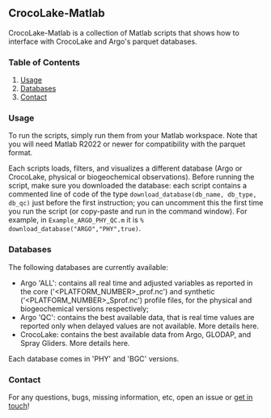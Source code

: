 ## CrocoLake-Matlab

CrocoLake-Matlab is a collection of Matlab scripts that shows how to interface with CrocoLake and Argo's parquet databases.

### Table of Contents
1. [Usage](#usage)
2. [Databases](#databases)
3. [Contact](#contact)

### Usage
To run the scripts, simply run them from your Matlab workspace. Note that you will need Matlab R2022 or newer for compatibility with the parquet format.

Each scripts loads, filters, and visualizes a different database (Argo or CrocoLake, physical or biogeochemical observations). Before running the script, make sure you downloaded the database: each script contains a commented line of code of the type `download_database(db_name, db_type, db_qc)` just before the first instruction; you can uncomment this the first time you run the script (or copy-paste and run in the command window). For example, in `Example_ARGO_PHY_QC.m` it is `% download_database("ARGO","PHY",true)`.

### Databases

The following databases are currently available:

* Argo 'ALL': contains all real time and adjusted variables as reported in the core ('<PLATFORM_NUMBER>_prof.nc') and synthetic ('<PLATFORM_NUMBER>_Sprof.nc') profile files, for the physical and biogeochemical versions respectively;
* Argo 'QC': contains the best available data, that is real time values are reported only when delayed values are not available. More details here.
* CrocoLake: contains the best available data from Argo, GLODAP, and Spray Gliders. More details here.

Each database comes in 'PHY' and 'BGC' versions.

### Contact

For any questions, bugs, missing information, etc, open an issue or [get in touch](enrico.milanese@whoi.edu)!
